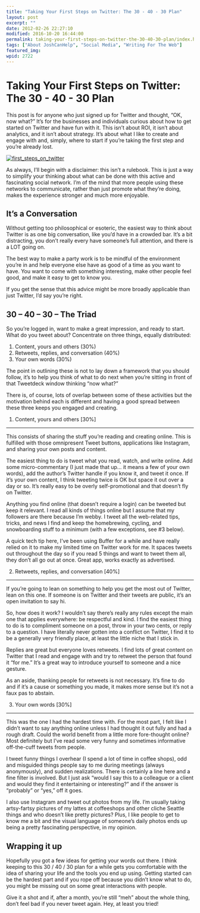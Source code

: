 ```yaml
---
title: "Taking Your First Steps on Twitter: The 30 - 40 - 30 Plan"
layout: post
excerpt: ""
date: 2012-02-26 22:27:10
modified: 2016-10-20 16:44:00
permalink: taking-your-first-steps-on-twitter-the-30-40-30-plan/index.html
tags: ["About JoshCanHelp", "Social Media", "Writing For The Web"]
featured_img: 
wpid: 2722
---
```


# Taking Your First Steps on Twitter: The 30 - 40 - 30 Plan

This post is for anyone who just signed up for Twitter and thought, “OK, now what?” It’s for the businesses and individuals curious about how to get started on Twitter and have fun with it. This isn’t about ROI, it isn’t about analytics, and it isn’t about strategy. It’s about what I like to create and engage with and, simply, where to start if you’re taking the first step and you’re already lost.

[![](/_images/2012/02/first_steps_on_twitter.jpg "first_steps_on_twitter")](/?p=2722)

As always, I’ll begin with a disclaimer: this isn’t a rulebook. This is just a way to simplify your thinking about what can be done with this active and fascinating social network. I’m of the mind that more people using these networks to communicate, rather than just promote what they’re doing, makes the experience stronger and much more enjoyable.

It’s a Conversation
-------------------

Without getting too philosophical or esoteric, the easiest way to think about Twitter is as one big conversation, like you’d have in a crowded bar. It’s a bit distracting, you don’t really every have someone’s full attention, and there is a LOT going on.

The best way to make a party work is to be mindful of the environment you’re in and help everyone else have as good of a time as you want to have. You want to come with something interesting, make other people feel good, and make it easy to get to know you.

If you get the sense that this advice might be more broadly applicable than just Twitter, I’d say you’re right.

30 – 40 – 30 – The Triad
------------------------

So you’re logged in, want to make a great impression, and ready to start. What do you tweet about? Concentrate on three things, equally distributed:

1. Content, yours and others (30%)
2. Retweets, replies, and conversation (40%)
3. Your own words (30%)

The point in outlining these is not to lay down a framework that you should follow, it’s to help you think of what to do next when you’re sitting in front of that Tweetdeck window thinking “now what?”

There is, of course, lots of overlap between some of these activities but the motivation behind each is different and having a good spread between these three keeps you engaged and creating.

1) Content, yours and others \[30%\]
------------------------------------

This consists of sharing the stuff you’re reading and creating online. This is fulfilled with those omnipresent Tweet buttons, applications like Instagram, and sharing your own posts and content.

The easiest thing to do is tweet what you read, watch, and write online. Add some micro-commentary (I just made that up… it means a few of your own words), add the author’s Twitter handle if you know it, and tweet it once. If it’s your own content, I think tweeting twice is OK but space it out over a day or so. It’s really easy to be overly self-promotional and that doesn’t fly on Twitter.

Anything you find online (that doesn’t require a login) can be tweeted but keep it relevant. I read all kinds of things online but I assume that my followers are there because I’m webby. I tweet all the web-related tips, tricks, and news I find and keep the homebrewing, cycling, and snowboarding stuff to a minimum (with a few exceptions, see #3 below).

A quick tech tip here, I’ve been using Buffer for a while and have really relied on it to make my limited time on Twitter work for me. It spaces tweets out throughout the day so if you read 5 things and want to tweet them all, they don’t all go out at once. Great app, works exactly as advertised.

2) Retweets, replies, and conversation \[40%\]
----------------------------------------------

If you’re going to lean on something to help you get the most out of Twitter, lean on this one. If someone is on Twitter and their tweets are public, it’s an open invitation to say hi.

So, how does it work? I wouldn’t say there’s really any rules except the main one that applies everywhere: be respectful and kind. I find the easiest thing to do is to compliment someone on a post, throw in your two cents, or reply to a question. I have literally never gotten into a conflict on Twitter, I find it to be a generally very friendly place, at least the little niche that I stick in.

Replies are great but everyone loves retweets. I find lots of great content on Twitter that I read and engage with and try to retweet the person that found it “for me.” It’s a great way to introduce yourself to someone and a nice gesture.

As an aside, thanking people for retweets is not necessary. It’s fine to do and if it’s a cause or something you made, it makes more sense but it’s not a faux pas to abstain.

3) Your own words \[30%\]
-------------------------

This was the one I had the hardest time with. For the most part, I felt like I didn’t want to say anything online unless I had thought it out fully and had a rough draft. Could the world benefit from a little more fore-thought online? Most definitely but I’ve read some very funny and sometimes informative off-the-cuff tweets from people.

I tweet funny things I overhear (I spend a lot of time in coffee shops), odd and misguided things people say to me during meetings (always anonymously), and sudden realizations. There is certainly a line here and a fine filter is involved. But I just ask “would I say this to a colleague or a client and would they find it entertaining or interesting?” and if the answer is “probably” or “yes,” off it goes.

I also use Instagram and tweet out photos from my life. I’m usually taking artsy-fartsy pictures of my lattes at coffeeshops and other cliche Seattle things and who doesn’t like pretty pictures? Plus, I like people to get to know me a bit and the visual language of someone’s daily photos ends up being a pretty fascinating perspective, in my opinion.

Wrapping it up
--------------

Hopefully you got a few ideas for getting your words out there. I think keeping to this 30 / 40 / 30 plan for a while gets you comfortable with the idea of sharing your life and the tools you end up using. Getting started can be the hardest part and if you rope off because you didn’t know what to do, you might be missing out on some great interactions with people.

Give it a shot and if, after a month, you’re still “meh” about the whole thing, don’t feel bad if you never tweet again. Hey, at least you tried!